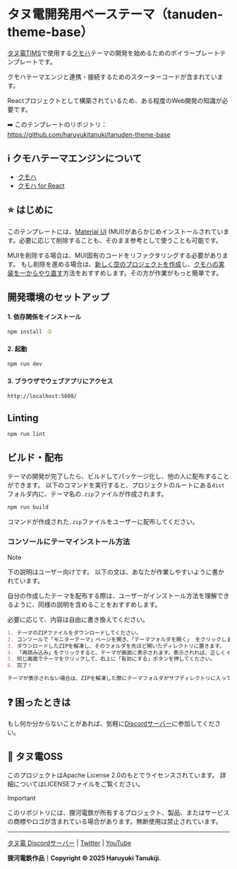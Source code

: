 # タヌ電開発用ベーステーマ（tanuden-theme-base）
[タヌ電TIMS](https://myuntendai.tanuden.tanu.ch)で使用する[クモハ](https://github.com/haruyukitanuki/kumoha)テーマの開発を始めるためのボイラープレートテンプレートです。

クモハテーマエンジと連携・接続するためのスターターコードが含まれています。

Reactプロジェクトとして構築されているため、ある程度のWeb開発の知識が必要です。

➡️ このテンプレートのリポジトリ： https://github.com/haruyukitanuki/tanuden-theme-base

## ℹ️ クモハテーマエンジンについて
* [クモハ](https://github.com/haruyukitanuki/kumoha)
* [クモハ for React](https://github.com/haruyukitanuki/kumoha-react)

## ⭐ はじめに
このテンプレートには、[Material UI](https://mui.com) (MUI)があらかじめインストールされています。必要に応じて削除することも、そのまま参考として使うことも可能です。

MUIを削除する場合は、MUI固有のコードをリファクタリングする必要があります。
もし削除を進める場合は、[新しく空のプロジェクトを作成](https://ja.vite.dev/guide/#%E6%9C%80%E5%88%9D%E3%81%AE-vite-%E3%83%95%E3%82%9A%E3%83%AD%E3%82%B7%E3%82%99%E3%82%A7%E3%82%AF%E3%83%88%E3%82%92%E7%94%9F%E6%88%90%E3%81%99%E3%82%8B)し、[クモハの実装を一からやり直す](https://github.com/haruyukitanuki/kumoha-react/blob/main/README-ja.md#%EF%B8%8F-%E4%BD%BF%E7%94%A8%E6%96%B9%E6%B3%95)方法をおすすめします。その方が作業がもっと簡単です。

## 開発環境のセットアップ
#### 1. 依存関係をインストール

```bash
npm install -D
```

#### 2. 起動
```bash
npm run dev
```

#### 3. ブラウザでウェブアプリにアクセス
`http://localhost:5800/`

## Linting

```bash
npm run lint
```

## ビルド・配布
テーマの開発が完了したら、ビルドしてパッケージ化し、他の人に配布することができます。
以下のコマンドを実行すると、プロジェクトのルートにある`dist`フォルダ内に、テーマ名の`.zip`ファイルが作成されます。

```bash
npm run build
```

コマンドが作成された`.zip`ファイルをユーザーに配布してください。

### コンソールにテーマインストール方法
> [!NOTE] 
> 下の説明はユーザー向けです。
> 以下の文は、あなたが作業しやすいように書かれています。
> 
> 自分の作成したテーマを配布する際は、ユーザーがインストール方法を理解できるように、同様の説明を含めることをおすすめします。
> 
> 必要に応じて、内容は自由に書き換えてください。

```md
1. テーマのZIPファイルをダウンロードしてください。
2. コンソールで「モニターテーマ」ページを開き、「テーマフォルダを開く」 をクリックします。
3. ダウンロードしたZIPを解凍し、そのフォルダを先ほど開いたディレクトリに置きます。
4. 「再読み込み」をクリックすると、テーマが画面に表示されます。表示されれば、正しくインストールされています。
5. 同じ画面でテーマをクリックして、右上に「有効にする」ボタンを押してください。
6. 完了！

テーマが表示されない場合は、ZIPを解凍した際にテーマフォルダがサブディレクトリに入っていないか確認してください。解凍後すぐに「index.html」などのファイルが見える状態になっている必要があります。
```

## ❓ 困ったときは
もし何か分からないことがあれば、気軽に[Discordサーバー](https://go.tanu.ch/tanuden-discord)に参加してください。

## 💾 タヌ電OSS
このプロジェクトはApache License 2.0のもとでライセンスされています。
詳細についてはLICENSEファイルをご覧ください。

> [!IMPORTANT] 
> このリポジトリには、狸河電鉄が所有するプロジェクト、製品、またはサービスの商標やロゴが含まれている場合があります。無断使用は禁止されています。

---

[タヌ電 Discordサーバー](https://go.tanu.ch/tanuden-discord) | [Twitter](https://go.tanu.ch/twitter) | [YouTube](https://go.tanu.ch/tanutube)

**狸河電鉄作品｜Copyright &copy; 2025 Haruyuki Tanukiji.**